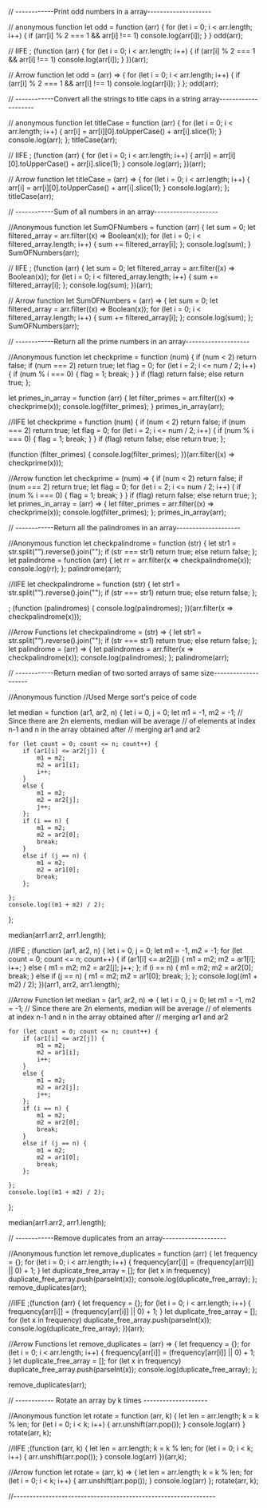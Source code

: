 // ------------Print odd numbers in a array--------------------

// anonymous function
let odd = function (arr) {
    for (let i = 0; i < arr.length; i++) {
        if (arr[i] % 2 === 1 && arr[i] !== 1)
            console.log(arr[i]);
    }
}
odd(arr);


// IIFE
; (function (arr) {
    for (let i = 0; i < arr.length; i++) {
        if (arr[i] % 2 === 1 && arr[i] !== 1)
            console.log(arr[i]);
    }
})(arr);



// Arrow function
let odd = (arr) => {
    for (let i = 0; i < arr.length; i++) {
        if (arr[i] % 2 === 1 && arr[i] !== 1)
            console.log(arr[i]);
    }
};
odd(arr);





// ------------Convert all the strings to title caps in a string array--------------------


// anonymous function
let titleCase = function (arr) {
    for (let i = 0; i < arr.length; i++) {
        arr[i] = arr[i][0].toUpperCase() + arr[i].slice(1);
    }
    console.log(arr);
};
titleCase(arr);


// IIFE
; (function (arr) {
    for (let i = 0; i < arr.length; i++) {
        arr[i] = arr[i][0].toUpperCase() + arr[i].slice(1);
    }
    console.log(arr);
})(arr);


// Arrow function
let titleCase = (arr) => {
    for (let i = 0; i < arr.length; i++) {
        arr[i] = arr[i][0].toUpperCase() + arr[i].slice(1);
    }
    console.log(arr);
};
titleCase(arr);


// ------------Sum of all numbers in an array--------------------


//Anonymous function
let SumOFNumbers = function (arr) {
    let sum = 0;
    let filtered_array = arr.filter((x) => Boolean(x));
    for (let i = 0; i < filtered_array.length; i++) {
        sum += filtered_array[i];
    };
    console.log(sum);
}
SumOFNumbers(arr);


// IIFE
; (function (arr) {
    let sum = 0;
    let filtered_array = arr.filter((x) => Boolean(x));
    for (let i = 0; i < filtered_array.length; i++) {
        sum += filtered_array[i];
    };
    console.log(sum);
})(arr);


// Arrow function
let SumOFNumbers = (arr) => {
    let sum = 0;
    let filtered_array = arr.filter((x) => Boolean(x));
    for (let i = 0; i < filtered_array.length; i++) {
        sum += filtered_array[i];
    };
    console.log(sum);
};
SumOFNumbers(arr);



// ------------Return all the prime numbers in an array--------------------


//Anonymous function
let checkprime = function (num) {
    if (num < 2)
        return false;
    if (num === 2)
        return true;
    let flag = 0;
    for (let i = 2; i <= num / 2; i++) {
        if (num % i === 0) {
            flag = 1;
            break;
        }
    }
    if (flag)
        return false;
    else
        return true;
};

let primes_in_array = function (arr) {
    let filter_primes = arr.filter((x) => checkprime(x));
    console.log(filter_primes);
}
primes_in_array(arr);


//IIFE
let checkprime = function (num) {
    if (num < 2)
        return false;
    if (num === 2)
        return true;
    let flag = 0;
    for (let i = 2; i <= num / 2; i++) {
        if (num % i === 0) {
            flag = 1;
            break;
        }
    }
    if (flag)
        return false;
    else
        return true;
};

(function (filter_primes) {
    console.log(filter_primes);
})(arr.filter((x) => checkprime(x)));



//Arrow function
let checkprime = (num) => {
    if (num < 2)
        return false;
    if (num === 2)
        return true;
    let flag = 0;
    for (let i = 2; i <= num / 2; i++) {
        if (num % i === 0) {
            flag = 1;
            break;
        }
    }
    if (flag)
        return false;
    else
        return true;
};
let primes_in_array = (arr) => {
    let filter_primes = arr.filter((x) => checkprime(x));
    console.log(filter_primes);
};
primes_in_array(arr);





// ------------Return all the palindromes in an array--------------------



//Anonymous function
let checkpalindrome = function (str) {
    let str1 = str.split("").reverse().join("");
    if (str === str1)
        return true;
    else
        return false;
};
let palindrome = function (arr) {
    let rr = arr.filter(x => checkpalindrome(x));
    console.log(rr);
};
palindrome(arr);



//IIFE
let checkpalindrome = function (str) {
    let str1 = str.split("").reverse().join("");
    if (str === str1)
        return true;
    else
        return false;
};

; (function (palindromes) {
    console.log(palindromes);
})(arr.filter(x => checkpalindrome(x)));



//Arrow Functions
let checkpalindrome = (str) => {
    let str1 = str.split("").reverse().join("");
    if (str === str1)
        return true;
    else
        return false;
};
let palindrome = (arr) => {
    let palindromes = arr.filter(x => checkpalindrome(x));
    console.log(palindromes);
};
palindrome(arr);





// ------------Return median of two sorted arrays of same size--------------------



//Anonymous function
//Used Merge sort's peice of code

let median = function (ar1, ar2, n) {
    let i = 0, j = 0;
    let m1 = -1, m2 = -1;
    // Since there are 2n elements, median will be average
    // of elements at index n-1 and n in the array obtained after
    // merging ar1 and ar2 

    for (let count = 0; count <= n; count++) {
        if (ar1[i] <= ar2[j]) {
            m1 = m2;
            m2 = ar1[i];
            i++;
        }
        else {
            m1 = m2;
            m2 = ar2[j];
            j++;
        };
        if (i == n) {
            m1 = m2;
            m2 = ar2[0];
            break;
        }
        else if (j == n) {
            m1 = m2;
            m2 = ar1[0];
            break;
        };

    };
    console.log((m1 + m2) / 2);
};

median(arr1.arr2, arr1.length);



//IIFE
; (function (ar1, ar2, n) {
    let i = 0, j = 0;
    let m1 = -1, m2 = -1;
    for (let count = 0; count <= n; count++) {
        if (ar1[i] <= ar2[j]) {
            m1 = m2;
            m2 = ar1[i];
            i++;
        }
        else {
            m1 = m2;
            m2 = ar2[j];
            j++;
        };
        if (i == n) {
            m1 = m2;
            m2 = ar2[0];
            break;
        }
        else if (j == n) {
            m1 = m2;
            m2 = ar1[0];
            break;
        };
    };
    console.log((m1 + m2) / 2);
})(arr1, arr2, arr1.length);



//Arrow Function
let median = (ar1, ar2, n) => {
    let i = 0, j = 0;
    let m1 = -1, m2 = -1;
    // Since there are 2n elements, median will be average
    // of elements at index n-1 and n in the array obtained after
    // merging ar1 and ar2 

    for (let count = 0; count <= n; count++) {
        if (ar1[i] <= ar2[j]) {
            m1 = m2;
            m2 = ar1[i];
            i++;
        }
        else {
            m1 = m2;
            m2 = ar2[j];
            j++;
        };
        if (i == n) {
            m1 = m2;
            m2 = ar2[0];
            break;
        }
        else if (j == n) {
            m1 = m2;
            m2 = ar1[0];
            break;
        };

    };
    console.log((m1 + m2) / 2);
};

median(arr1.arr2, arr1.length);





// ------------Remove duplicates from an array--------------------



//Anonymous function
let remove_duplicates = function (arr) {
    let frequency = {};
    for (let i = 0; i < arr.length; i++) {
        frequency[arr[i]] = (frequency[arr[i]] || 0) + 1;
    }
    let duplicate_free_array = [];
    for (let x in frequency)
        duplicate_free_array.push(parseInt(x));
    console.log(duplicate_free_array);
};
remove_duplicates(arr);



//IIFE
;(function (arr) {
    let frequency = {};
    for (let i = 0; i < arr.length; i++) {
        frequency[arr[i]] = (frequency[arr[i]] || 0) + 1;
    }
    let duplicate_free_array = [];
    for (let x in frequency)
        duplicate_free_array.push(parseInt(x));
    console.log(duplicate_free_array);
})(arr);


//Arrow Functions
let remove_duplicates = (arr) => {
    let frequency = {};
    for (let i = 0; i < arr.length; i++) {
        frequency[arr[i]] = (frequency[arr[i]] || 0) + 1;
    }
    let duplicate_free_array = [];
    for (let x in frequency)
        duplicate_free_array.push(parseInt(x));
    console.log(duplicate_free_array);
};

remove_duplicates(arr);




// ------------ Rotate an array by k times --------------------


//Anonymous function
let rotate = function (arr, k) {
    let len = arr.length;
    k = k % len;
    for (let i = 0; i < k; i++) {
        arr.unshift(arr.pop());
    }
    console.log(arr)
}
rotate(arr, k);


//IIFE
;(function (arr, k) {
    let len = arr.length;
    k = k % len;
    for (let i = 0; i < k; i++) {
        arr.unshift(arr.pop());
    }
    console.log(arr)
})(arr,k);



//Arrow function
let rotate = (arr, k) => {
    let len = arr.length;
    k = k % len;
    for (let i = 0; i < k; i++) {
        arr.unshift(arr.pop());
    }
    console.log(arr)
};
rotate(arr, k);

//---------------------------------------------------------------
